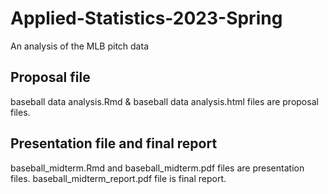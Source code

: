 # Applied-Statistics-2023-Spring
An analysis of the MLB pitch data
## Proposal file
baseball data analysis.Rmd & baseball data analysis.html files are proposal files.

## Presentation file and final report
baseball_midterm.Rmd and baseball_midterm.pdf files are presentation files. baseball_midterm_report.pdf file is final report.
